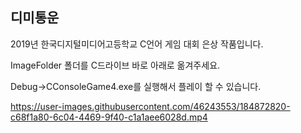 디미통운
---
2019년 한국디지털미디어고등학교 C언어 게임 대회 은상 작품입니다.

ImageFolder 폴더를 C드라이브 바로 아래로 옮겨주세요.

Debug->CConsoleGame4.exe를 실행해서 플레이 할 수 있습니다.


https://user-images.githubusercontent.com/46243553/184872820-c68f1a80-6c04-4469-9f40-c1a1aee6028d.mp4

